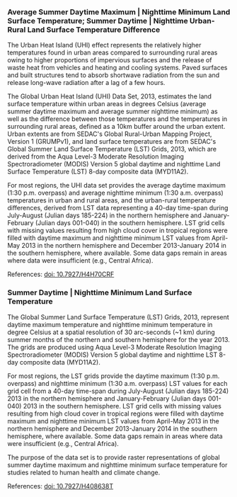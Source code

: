 ### Average Summer Daytime Maximum | Nighttime Minimum Land Surface Temperature; Summer Daytime | Nighttime Urban-Rural Land Surface Temperature Difference
The Urban Heat Island (UHI) effect represents the relatively higher temperatures found in urban areas compared to surrounding rural areas owing to higher proportions of impervious surfaces and the release of waste heat from vehicles and heating and cooling systems. Paved surfaces and built structures tend to absorb shortwave radiation from the sun and release long-wave radiation after a lag of a few hours.

The Global Urban Heat Island (UHI) Data Set, 2013, estimates the land surface temperature within urban areas in degrees Celsius (average summer daytime maximum and average summer nighttime minimum) as well as the difference between those temperatures and the temperatures in surrounding rural areas, defined as a 10km buffer around the urban extent. Urban extents are from SEDAC's Global Rural-Urban Mapping Project, Version 1 (GRUMPv1), and land surface temperatures are from SEDAC's Global Summer Land Surface Temperature (LST) Grids, 2013, which are derived from the Aqua Level-3 Moderate Resolution Imaging Spectroradiometer (MODIS) Version 5 global daytime and nighttime Land Surface Temperature (LST) 8-day composite data (MYD11A2).

For most regions, the UHI data set provides the average daytime maximum (1:30 p.m. overpass) and average nighttime minimum (1:30 a.m. overpass) temperatures in urban and rural areas, and the urban-rural temperature differences, derived from LST data representing a 40-day time-span during July-August (Julian days 185-224) in the northern hemisphere and January-February (Julian days 001-040) in the southern hemisphere. LST grid cells with missing values resulting from high cloud cover in tropical regions were filled with daytime maximum and nighttime minimum LST values from April-May 2013 in the northern hemisphere and December 2013-January 2014 in the southern hemisphere, where available. Some data gaps remain in areas where data were insufficient (e.g., Central Africa).

References: [doi: 10.7927/H4H70CRF](https://doi.org/10.7927/H4H70CRF)

### Summer Daytime | Nighttime Minimum Land Surface Temperature
The Global Summer Land Surface Temperature (LST) Grids, 2013, represent daytime maximum temperature and nighttime minimum temperature in degree Celsius at a spatial resolution of 30 arc-seconds (~1 km) during summer months of the northern and southern hemisphere for the year 2013. The grids are produced using Aqua Level-3 Moderate Resolution Imaging Spectroradiometer (MODIS) Version 5 global daytime and nighttime LST 8-day composite data (MYD11A2).

For most regions, the LST grids provide the daytime maximum (1:30 p.m. overpass) and nighttime minimum (1:30 a.m. overpass) LST values for each grid cell from a 40-day time-span during July-August (Julian days 185-224) 2013 in the northern hemisphere and January-February (Julian days 001-040) 2013 in the southern hemisphere. LST grid cells with missing values resulting from high cloud cover in tropical regions were filled with daytime maximum and nighttime minimum LST values from April-May 2013 in the northern hemisphere and December 2013-January 2014 in the southern hemisphere, where available. Some data gaps remain in areas where data were insufficient (e.g., Central Africa).

The purpose of the data set is to provide raster representations of global summer daytime maximum and nighttime minimum surface temperature for studies related to human health and climate change.

References: [doi: 10.7927/H408638T](https://doi.org/10.7927/H408638T)

